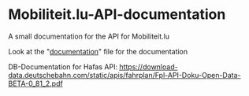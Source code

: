 # Mobiliteit.lu-API-documentation
A small documentation for the API for Mobiliteit.lu

Look at the "[documentation](#documentation.md)" file for the documentation


DB-Documentation for Hafas API:
https://download-data.deutschebahn.com/static/apis/fahrplan/Fpl-API-Doku-Open-Data-BETA-0_81_2.pdf
